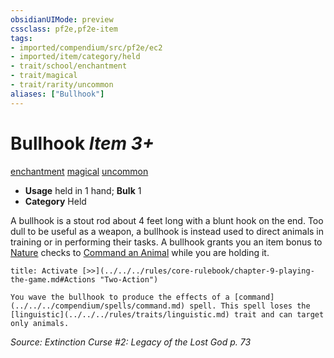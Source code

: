 ```yaml
---
obsidianUIMode: preview
cssclass: pf2e,pf2e-item
tags:
- imported/compendium/src/pf2e/ec2
- imported/item/category/held
- trait/school/enchantment
- trait/magical
- trait/rarity/uncommon
aliases: ["Bullhook"]
---
```

# Bullhook *Item 3+*  
[enchantment](enchantment.md)  [magical](magical.md)  [uncommon](uncommon.md)  

- **Usage** held in 1 hand; **Bulk** 1
- **Category** Held

A bullhook is a stout rod about 4 feet long with a blunt hook on the end. Too dull to be useful as a weapon, a bullhook is instead used to direct animals in training or in performing their tasks. A bullhook grants you an item bonus to [Nature](../../skills.md#Nature) checks to [Command an Animal](command-an-animal.md) while you are holding it.

```ad-embed-ability
title: Activate [>>](../../../rules/core-rulebook/chapter-9-playing-the-game.md#Actions "Two-Action")

You wave the bullhook to produce the effects of a [command](../../../compendium/spells/command.md) spell. This spell loses the [linguistic](../../../rules/traits/linguistic.md) trait and can target only animals.
```

*Source: Extinction Curse #2: Legacy of the Lost God p. 73*
